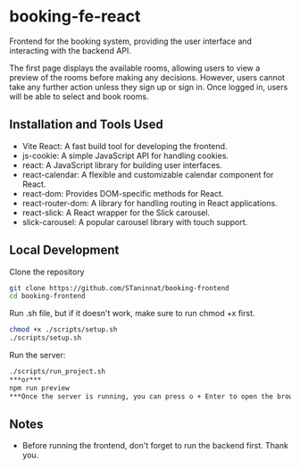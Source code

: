 # booking-fe-react

Frontend for the booking system, providing the user interface and interacting with the backend API.

The first page displays the available rooms, allowing users to view a preview of the rooms before making any decisions. However, users cannot take any further action unless they sign up or sign in. Once logged in, users will be able to select and book rooms.

## Installation and Tools Used

- Vite React: A fast build tool for developing the frontend.
- js-cookie: A simple JavaScript API for handling cookies.
- react: A JavaScript library for building user interfaces.
- react-calendar: A flexible and customizable calendar component for React.
- react-dom: Provides DOM-specific methods for React.
- react-router-dom: A library for handling routing in React applications.
- react-slick: A React wrapper for the Slick carousel.
- slick-carousel: A popular carousel library with touch support.

## Local Development

Clone the repository

```bash
git clone https://github.com/STaninnat/booking-frontend
cd booking-frontend
```

Run .sh file, but if it doesn't work, make sure to run chmod +x first.

```bash
chmod +x ./scripts/setup.sh
./scripts/setup.sh
```

Run the server:

```bash
./scripts/run_project.sh
***or***
npm run preview
***Once the server is running, you can press o + Enter to open the browser, and press q + Enter to stop the server.***
```

## Notes

- Before running the frontend, don't forget to run the backend first. Thank you.
